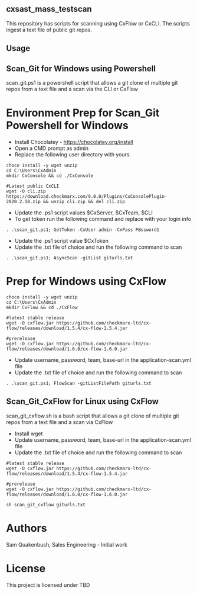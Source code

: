 ## cxsast_mass_testscan
This repository has scripts for scanning using CxFlow or CxCLI.  The scripts ingest a text file of public git repos.

## Usage 

## Scan_Git for Windows using Powershell
scan_git.ps1 is a powershell script that allows a git clone of multiple git repos from a text file and a scan via the CLI or CxFlow
 

# Environment Prep for Scan_Git Powershell for Windows

* Install Chocolatey - https://chocolatey.org/install
* Open a CMD prompt as admin
* Replace the following user directory with yours

```
choco install -y wget unzip
cd C:\Users\CxAdmin
mkdir CxConsole && cd ./CxConsole

#Latest public CxCLI
wget -O cli.zip https://download.checkmarx.com/9.0.0/Plugins/CxConsolePlugin-2020.2.18.zip && unzip cli.zip && del cli.zip

```
* Update the .ps1 script values $CxServer, $CxTeam, $CLI  
* To get token run the following command and replace with your login info
```
. .\scan_git.ps1; GetToken -CxUser admin -CxPass P@ssword1
```

* Update the .ps1 script value $CxToken
* Update the .txt file of choice and run the following command to scan 

```
. .\scan_git.ps1; AsyncScan -gitList giturls.txt
```
# Prep for Windows using CxFlow
```
choco install -y wget unzip
cd C:\Users\CxAdmin
mkdir CxFlow && cd ./CxFlow

#latest stable release
wget -O cxflow.jar https://github.com/checkmarx-ltd/cx-flow/releases/download/1.5.4/cx-flow-1.5.4.jar

#prerelease
wget -O cxflow.jar https://github.com/checkmarx-ltd/cx-flow/releases/download/1.6.0/cx-flow-1.6.0.jar

```
* Update username, password, team, base-url in the application-scan.yml file 
* Update the .txt file of choice and run the following command to scan 

```
. .\scan_git.ps1; FlowScan -gitListFilePath giturls.txt
```

## Scan_Git_CxFlow for Linux using CxFlow
scan_git_cxflow.sh is a bash script that allows a git clone of multiple git repos from a text file and a scan via CxFlow 

* Install wget 
* Update username, password, team, base-url in the application-scan.yml file 
* Update the .txt file of choice and run the following command to scan

```
#latest stable release
wget -O cxflow.jar https://github.com/checkmarx-ltd/cx-flow/releases/download/1.5.4/cx-flow-1.5.4.jar

#prerelease
wget -O cxflow.jar https://github.com/checkmarx-ltd/cx-flow/releases/download/1.6.0/cx-flow-1.6.0.jar

sh scan_git_cxflow giturls.txt
```

# Authors
Sam Quakenbush, Sales Engineering - Initial work

# License
This project is licensed under TBD

